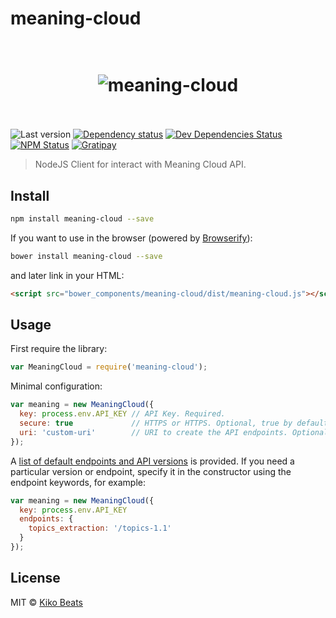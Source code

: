 # meaning-cloud

<h1 align="center">
  <br>
  <img src="http://i.imgur.com/uVU2cmG.png" alt="meaning-cloud">
  <br>
  <br>
</h1>

![Last version](https://img.shields.io/github/tag/Kikobeats/meaning-cloud.svg?style=flat-square)
[![Dependency status](http://img.shields.io/david/Kikobeats/meaning-cloud.svg?style=flat-square)](https://david-dm.org/Kikobeats/meaning-cloud)
[![Dev Dependencies Status](http://img.shields.io/david/dev/Kikobeats/meaning-cloud.svg?style=flat-square)](https://david-dm.org/Kikobeats/meaning-cloud#info=devDependencies)
[![NPM Status](http://img.shields.io/npm/dm/meaning-cloud.svg?style=flat-square)](https://www.npmjs.org/package/meaning-cloud)
[![Gratipay](https://img.shields.io/gratipay/Kikobeats.svg?style=flat-square)](https://gratipay.com/~Kikobeats/)

> NodeJS Client for interact with Meaning Cloud API.

## Install

```bash
npm install meaning-cloud --save
```

If you want to use in the browser (powered by [Browserify](http://browserify.org/)):

```bash
bower install meaning-cloud --save
```

and later link in your HTML:

```html
<script src="bower_components/meaning-cloud/dist/meaning-cloud.js"></script>
```

## Usage

First require the library:

```js
var MeaningCloud = require('meaning-cloud');
```

Minimal configuration:

```js
var meaning = new MeaningCloud({
  key: process.env.API_KEY // API Key. Required.
  secure: true             // HTTPS or HTTPS. Optional, true by default.
  uri: 'custom-uri'        // URI to create the API endpoints. Optional.
});
```
A [list of default endpoints and API versions](https://github.com/Kikobeats/meaning-cloud/blob/master/lib/Meaning.default.coffee) is provided. If you need a particular version or endpoint, specify it in the constructor using the endpoint keywords, for example:

```js
var meaning = new MeaningCloud({
  key: process.env.API_KEY
  endpoints: {
    topics_extraction: '/topics-1.1'
  }
});
```

## License

MIT © [Kiko Beats](http://www.kikobeats.com)
